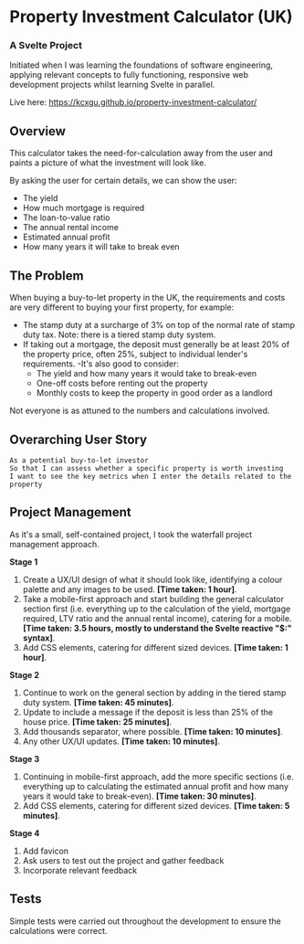 # Property Investment Calculator (UK)

### A Svelte Project 
Initiated when I was learning the foundations of software engineering, applying relevant concepts to fully functioning, responsive web development projects whilst learning Svelte in parallel.

Live here: https://kcxgu.github.io/property-investment-calculator/

## Overview
This calculator takes the need-for-calculation away from the user and paints a picture of what the investment will look like. 

By asking the user for certain details, we can show the user:
- The yield
- How much mortgage is required 
- The loan-to-value ratio
- The annual rental income
- Estimated annual profit
- How many years it will take to break even

## The Problem 

When buying a buy-to-let property in the UK, the requirements and costs are very different to buying your first property, for example:
- The stamp duty at a surcharge of 3% on top of the normal rate of stamp duty tax. Note: there is a tiered stamp duty system.
- If taking out a mortgage, the deposit must generally be at least 20% of the property price, often 25%, subject to individual lender's requirements.
-It's also good to consider:
    - The yield and how many years it would take to break-even
    - One-off costs before renting out the property
    - Monthly costs to keep the property in good order as a landlord

Not everyone is as attuned to the numbers and calculations involved.

## Overarching User Story
```
As a potential buy-to-let investor
So that I can assess whether a specific property is worth investing
I want to see the key metrics when I enter the details related to the property
```

## Project Management
As it's a small, self-contained project, I took the waterfall project management approach. 

**Stage 1** 
1. Create a UX/UI design of what it should look like, identifying a colour palette and any images to be used. **[Time taken: 1 hour]**.
2. Take a mobile-first approach and start building the general calculator section first (i.e. everything up to the calculation of the yield, mortgage required, LTV ratio and the annual rental income), catering for a mobile. **[Time taken: 3.5 hours, mostly to understand the Svelte reactive "$:" syntax]**.
3. Add CSS elements, catering for different sized devices. **[Time taken: 1 hour]**.

**Stage 2**
1. Continue to work on the general section by adding in the tiered stamp duty system. **[Time taken: 45 minutes]**.
2. Update to include a message if the deposit is less than 25% of the house price. **[Time taken: 25 minutes]**.
3. Add thousands separator, where possible. **[Time taken: 10 minutes]**. 
4. Any other UX/UI updates. **[Time taken: 10 minutes]**.

**Stage 3**
1. Continuing in mobile-first approach, add the more specific sections (i.e. everything up to calculating the estimated annual profit and how many years it would take to break-even). **[Time taken: 30 minutes]**.
2. Add CSS elements, catering for different sized devices. **[Time taken: 5 minutes]**.

**Stage 4**
1. Add favicon
2. Ask users to test out the project and gather feedback
3. Incorporate relevant feedback

## Tests
Simple tests were carried out throughout the development to ensure the calculations were correct. 

